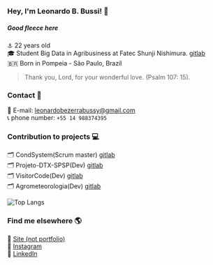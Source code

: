 ### Hey, I'm Leonardo B. Bussi! 👋


##### Good fleece here

⚓️ 22 years old <br>
🎓 Student Big Data in Agribusiness at Fatec Shunji Nishimura. [gitlab](https://gitlab.com/bdag/) <br>
🇧🇷 Born in Pompeia - São Paulo, Brazil <br>

> Thank you, Lord, for your wonderful love. (Psalm 107: 15).

### Contact 📱

📨 E-mail: leonardobezerrabussy@gmail.com <br>
📞 phone number: ` +55 14 988374395 ` <br>

### Contribution to projects 💻

🗂 CondSystem(Scrum master) [gitlab](https://gitlab.com/bdag/condsystem) <br>
🗂 Projeto-DTX-SPSP(Dev) [gitlab](https://gitlab.com/BDAg/Projeto-DTX-SPSP) <br>
🗂 VisitorCode(Dev) [gitlab](https://gitlab.com/BDAg/qrcodevisits) <br>
🗂 Agrometeorologia(Dev) [gitlab](https://gitlab.com/BDAg/Agrometeorologia) <br>

![Top Langs](https://github-readme-stats.vercel.app/api/top-langs/?username=leonardobezerra)

### Find me elsewhere 🌎

🚀 [Site (not portfolio)](https://leonardobussi.github.io) <br>
📸 [Instagram](https://instagram.com/dev_bussi) <br>
💼 [LinkedIn](https://www.linkedin.com/in/leonardobbussi/) <br>

